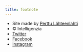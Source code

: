 ```yaml
---
title: footnote
---
```


- Site made by [Perttu Lähteenlahti](https://lahteenlahti.fi)
- &copy; Intelligenzia
- [Twitter](https://twitter.com/intelligenziary)
- [Facebook](https://www.facebook.com/intelligenziary)
- [Instagram](https://www.instagram.com/intelligenzia/)
